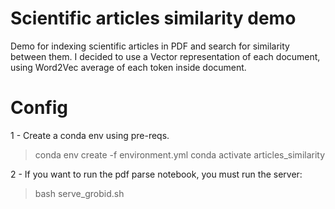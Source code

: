 # Scientific articles similarity demo
Demo for indexing scientific articles in PDF and search for similarity between them.
I decided to use a Vector representation of each document, using Word2Vec average of each token inside document. 

# Config
1 - Create a conda env using pre-reqs.
> conda env create -f environment.yml
> conda activate articles_similarity

2 - If you want to run the pdf parse notebook, you must run the server:
> bash serve_grobid.sh


